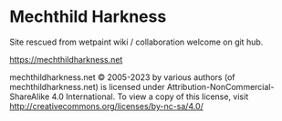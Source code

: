# Mechthild Harkness

Site rescued from wetpaint wiki / collaboration welcome on git hub.

https://mechthildharkness.net


mechthildharkness.net © 2005-2023 by various authors (of mechthildharkness.net) is licensed under Attribution-NonCommercial-ShareAlike 4.0 International. To view a copy of this license, visit http://creativecommons.org/licenses/by-nc-sa/4.0/
